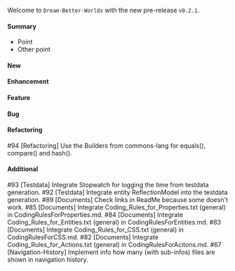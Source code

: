 Welcome to `Dream-Better-Worlds` with the new pre-release `v0.2.1`.



#### Summary
* Point
* Other point



#### New



#### Enhancement



#### Feature



#### Bug



#### Refactoring
#94 [Refactoring] Use the Builders from commons-lang for equals(), compare() and hash().



#### Additional



[//]: # (Issues which will be integrated in this release)
#93 [Testdata] Integrate Stopwatch for logging the time from testdata generation.
#92 [Testdata] Integrate entity ReflectionModel into the testdata generation.
#89 [Documents] Check links in ReadMe because some doesn't work.
#85 [Documents] Integrate Coding_Rules_for_Properties.txt (general) in CodingRulesForProperties.md.
#84 [Documents] Integrate Coding_Rules_for_Entities.txt (general) in CodingRulesForEntities.md.
#83 [Documents] Integrate Coding_Rules_for_CSS.txt (general) in CodingRulesForCSS.md.
#82 [Documents] Integrate Coding_Rules_for_Actions.txt (general) in CodingRulesForAcitons.md.
#67 [Navigation-History] Implement info how many (with sub-infos) files are shown in navigation history.
